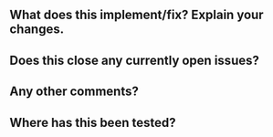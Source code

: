
What does this implement/fix? Explain your changes.
---------------------------------------------------


Does this close any currently open issues?
------------------------------------------


Any other comments?
-------------------


Where has this been tested?
---------------------------
